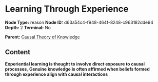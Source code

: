 # Learning Through Experience

**Node Type:** reason
**Node ID:** d63a54c4-f948-464f-8248-c963182dde94
**Depth:** 2
**Terminal:** No

**Parent:** [Causal Theory of Knowledge](causal-theory-of-knowledge.md)

## Content

**Experiential learning is thought to involve direct exposure to causal processes**, **Genuine knowledge is often affirmed when beliefs formed through experience align with causal interactions**
